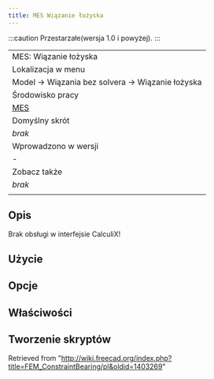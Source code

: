 ```yaml
---
title: MES Wiązanie łożyska
---
```


:::caution
Przestarzałe(wersja 1.0 i powyżej).
:::

|                                                 |
| ----------------------------------------------- |
| MES: Wiązanie łożyska                           |
| Lokalizacja w menu                              |
| Model → Wiązania bez solvera → Wiązanie łożyska |
| Środowisko pracy                                |
| [MES](/FEM_Workbench/pl "FEM Workbench/pl")     |
| Domyślny skrót                                  |
| _brak_                                          |
| Wprowadzono w wersji                            |
| -                                               |
| Zobacz także                                    |
| _brak_                                          |
|                                                 |

## Opis

Brak obsługi w interfejsie CalculiX!

## Użycie

## Opcje

## Właściwości

## Tworzenie skryptów

Retrieved from "<http://wiki.freecad.org/index.php?title=FEM_ConstraintBearing/pl&oldid=1403269>"
